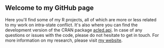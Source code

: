 ## Welcome to my GitHub page
Here you'll find some of my R projects, all of which are more or less related to my work on intra-state conflict. It's also where you can find the development version of the CRAN package [acled.api](https://CRAN.R-project.org/package=acled.api). In case of any questions or issues with the code, please do not hesitate to get in touch. For more information on my research, please visit [my website](https://www.chrisdworschak.com/).
